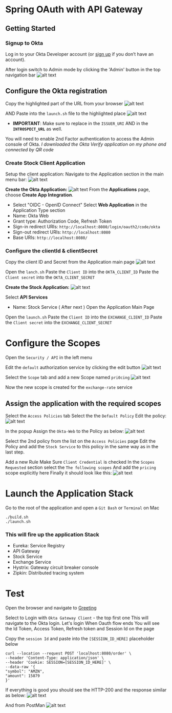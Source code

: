 
# Spring OAuth with API Gateway

## Getting Started

### Signup to Okta
Log in to your Okta Developer account (or [sign up](https://developer.okta.com/signup/) if you don’t have an account).

After login switch to Admin mode by clicking the 'Admin' button in the top navigation bar
![alt text](https://feketegabor.com/images/admin.jpg)

## Configure the Okta registration
Copy the highlighted part of the URL from your browser
![alt text](https://feketegabor.com/images/okta_url.png)

AND Paste into the `launch.sh` file to the highlighted place
![alt text](https://feketegabor.com/images/replace_url.JPG)

* **IMPORTANT**: Make sure to replace in the `ISSUER_URI` AND in the **`INTROSPECT_URL`** as well. 

You will need to enable 2nd Factor authentication to access the Admin console of Okta. 
*I downloaded the Okta Verify application on my phone and connected by QR code*

### Create Stock Client Application

Setup the client application:
Navigate to the Application section in the main menu bar: 
![alt text](https://feketegabor.com/images/admin_menu.JPG)

**Create the Okta Application:**
![alt text](https://feketegabor.com/images/new_app.JPG)
From the **Applications** page, choose **Create App Integration**. 
- Select "OIDC - OpenID Connect"
Select **Web Application** in the Application Type section
- Name: Okta Web
- Grant type: Authorization Code, Refresh Token
- Sign-in redirect URIs: `http://localhost:8080/login/oauth2/code/okta`
- Sign-out redirect URIs: `http://localhost:8080`
- Base URIs: `http://localhost:8080/`

### Configure the clientId & clientSecret
Copy the client ID and Secret from the Application main page
![alt text](https://feketegabor.com/images/client_credentials.JPG)

Open the `lanch.sh`
Paste the `Client ID` into the `OKTA_CLIENT_ID`
Paste the `Client secret` into the `OKTA_CLIENT_SECRET`

**Create the Stock Application:**
![alt text](https://feketegabor.com/images/new_api_api.JPG)

Select **API Services** 
- Name: Stock Service ( After next )
Open the Application Main Page

Open the `launch.sh`
Paste the `Client ID` into the `EXCHANGE_CLIENT_ID`
Paste the `Client secret` into the `EXCHANGE_CLIENT_SECRET`

# Configure the Scopes
Open the `Security / API` in the left menu

Edit the `default` authorization service by clicking the edit button 
![alt text](https://feketegabor.com/images/edit.png)

Select the `Scope` tab and add a new Scope named `pri0cing`
![alt text](https://feketegabor.com/images/new_scope.JPG)

Now the new scope is created for the `exchange-rate` service

## Assign the application with the required scopes
Select the `Access Policies` tab
Select the the `Default Policy`
Edit the policy: 
![alt text](https://feketegabor.com/images/edit_policy.png)

In the popup Assign the `Okta-Web` to the Policy as below: 
![alt text](https://feketegabor.com/images/assign_policy_app.JPG)

Select the 2nd policy from the list on the `Access Policies` page
Edit the Policy and add the `Stock Service` to this policy in the same way as in the last step. 

Add a new Rule
Make Sure `Client Credential` is checked
In the `Scopes Requested` section select the `The following scopes`
And add the `pricing` scope explicitly here
Finally it should look like this: 
![alt text](https://feketegabor.com/images/rule.JPG)

# Launch the Application Stack
Go to the root of the application and open a `Git Bash` or `Terminal` on Mac
```
./build.sh
./launch.sh
```

### This will fire up the application Stack
- Eureka: Service Registry
- API Gateway
- Stock Service
- Exchange Service
- Hystrix: Gateway circuit breaker console
- Zipkin: Distributed tracing system

# Test
Open the browser and navigate to [Greeting](http://localhost:8080/greeting)

Select to Login with `Okta Gateway Client` - the top first one
This will navigate to the Okta login. Let's login
When Oauth flow ends You will see the Id Token, Access Token, Refresh token and Session Id on the page

Copy the `session Id` and paste into the `[SESSION_ID_HERE]` placeholder below
```
curl --location --request POST 'localhost:8080/order' \
--header 'Content-Type: application/json' \
--header 'Cookie: SESSION=[SESSION_ID_HERE]' \
--data-raw '{
"symbol": "AMZN",
"amount": 15879
}'
```

If everything is good you should see the HTTP-200 and the response similar as below: 
![alt text](https://feketegabor.com/images/result_console.jpg)

And from PostMan
![alt text](https://feketegabor.com/images/result_postman.JPG)